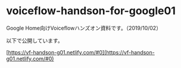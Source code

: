 # voiceflow-handson-for-google01

Google Home向けVoiceflowハンズオン資料です。（2019/10/02）

以下で公開しています。

[https://vf-handson-g01.netlify.com/#0](https://vf-handson-g01.netlify.com/#0)
